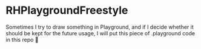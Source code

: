 # RHPlaygroundFreestyle
Sometimes I try to draw something in Playground, and if I decide whether it should be kept for the future usage, I will put this piece of .playground code in this repo 🍰
